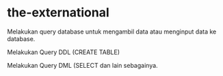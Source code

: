 # the-externational

Melakukan query database untuk mengambil data atau menginput data ke database.

Melakukan Query DDL (CREATE TABLE)

Melakukan Query DML (SELECT dan lain sebagainya.
